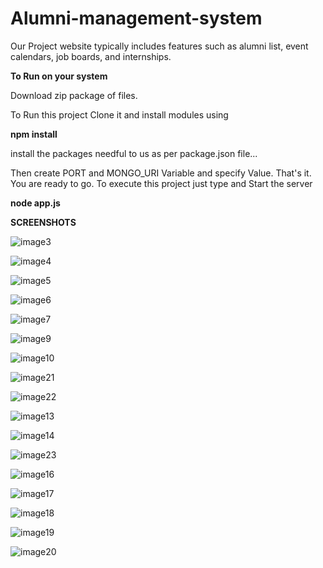 # Alumni-management-system

Our Project website typically includes features such as alumni list, event calendars, job boards, and internships.

**To Run on your system**

Download zip package of files.

To Run this project Clone it and install modules using

**npm install**

install the packages needful to us as per package.json file...

Then create PORT and MONGO_URI Variable and specify Value. That's it. You are ready to go. To execute this project just type and Start the server

**node app.js**




**SCREENSHOTS**


![image3](https://github.com/aswin98855/Alumni-management-system/assets/116991167/d066bb1d-8900-4179-b342-532fb6420edd)

![image4](https://github.com/aswin98855/Alumni-management-system/assets/116991167/c2261864-3a45-418d-97fb-fcefda1f1b9c)

![image5](https://github.com/aswin98855/Alumni-management-system/assets/116991167/480d0734-0d65-43e4-a818-05c772ea4ba7)

![image6](https://github.com/aswin98855/Alumni-management-system/assets/116991167/6f517ed2-fe87-4c74-b4df-7c18cb423faf)

![image7](https://github.com/aswin98855/Alumni-management-system/assets/116991167/8a0feed2-8df0-4e22-98e2-07b68ace7d81)

![image9](https://github.com/aswin98855/Alumni-management-system/assets/116991167/fc69a584-d65e-4f26-aa39-7f0859dcca84)

![image10](https://github.com/aswin98855/Alumni-management-system/assets/116991167/4066a7a5-8f2a-478a-a749-feaeefcbe3f6)

![image21](https://github.com/aswin98855/Alumni-management-system/assets/116991167/3cd70f2e-87c0-4796-bef5-7288d0231c11)

![image22](https://github.com/aswin98855/Alumni-management-system/assets/116991167/2ceee78b-3814-46fe-ba02-944d42d7e927)

![image13](https://github.com/aswin98855/Alumni-management-system/assets/116991167/1ee7794c-1e43-4923-b380-f2c61269718f)

![image14](https://github.com/aswin98855/Alumni-management-system/assets/116991167/eadbf976-35f2-465e-b293-dfc45617894b)

![image23](https://github.com/aswin98855/Alumni-management-system/assets/116991167/f14d152d-5417-4319-872c-e10ba2f402bd)

![image16](https://github.com/aswin98855/Alumni-management-system/assets/116991167/f975ab70-880e-49c3-b5a6-255fc49c5f68)

![image17](https://github.com/aswin98855/Alumni-management-system/assets/116991167/b88b0ce1-004d-4a74-bc65-3eeb90228937)

![image18](https://github.com/aswin98855/Alumni-management-system/assets/116991167/18bec304-21ae-495e-873d-6e8dcb0b00f0)

![image19](https://github.com/aswin98855/Alumni-management-system/assets/116991167/df609d32-3139-4563-9aee-e5bb050ad32b)

![image20](https://github.com/aswin98855/Alumni-management-system/assets/116991167/d31deb52-ade1-4ac3-8d28-2236987d0bb9)




